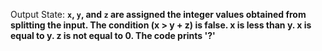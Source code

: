 Output State: **`x`, `y`, and `z` are assigned the integer values obtained from splitting the input. The condition (x > y + z) is false. x is less than y. x is equal to y. z is not equal to 0. The code prints '?'**